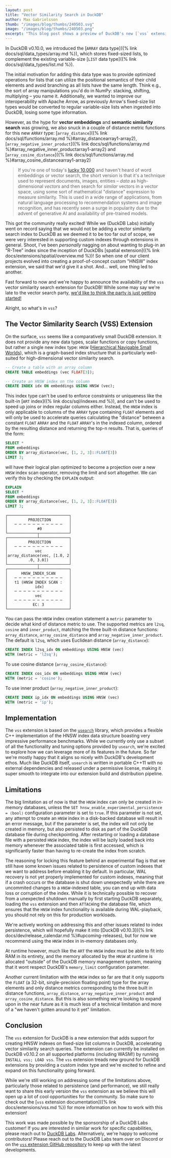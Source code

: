 ```yaml
---
layout: post
title: "Vector Similarity Search in DuckDB"
author: Max Gabrielsson
thumb: "/images/blog/thumbs/240503.svg"
image: "/images/blog/thumbs/240503.png"
excerpt: "This blog post shows a preview of DuckDB's new [`vss` extension](/docs/extensions/vss), which introduces support for HNSW (Hierarchical Navigable Small Worlds) indexes to accelerate vector similarity search."
---
```


In DuckDB v0.10.0, we introduced the [`ARRAY` data type]({% link docs/sql/data_types/array.md %}), which stores fixed-sized lists, to complement the existing variable-size [`LIST` data type]({% link docs/sql/data_types/list.md %}).

The initial motivation for adding this data type was to provide optimized operations for lists that can utilize the positional semantics of their child elements and avoid branching as all lists have the same length. Think e.g., the sort of array manipulations you'd do in NumPy: stacking, shifting, multiplying – you name it. Additionally, we wanted to improve our interoperability with Apache Arrow, as previously Arrow's fixed-size list types would be converted to regular variable-size lists when ingested into DuckDB, losing some type information.

However, as the hype for __vector embeddings__ and __semantic similarity search__ was growing, we also snuck in a couple of distance metric functions for this new `ARRAY` type:
[`array_distance`]({% link docs/sql/functions/array.md %}#array_distancearray1-array2),
[`array_negative_inner_product`]({% link docs/sql/functions/array.md %}#array_negative_inner_productarray1-array2) and
[`array_cosine_distance`]({% link docs/sql/functions/array.md %}#array_cosine_distancearray1-array2)

> If you're one of today's [lucky 10,000](https://xkcd.com/1053/) and haven't heard of word embeddings or vector search, the short version is that it's a technique used to represent documents, images, entities – _data_ as high-dimensional _vectors_ and then search for _similar_ vectors in a vector space, using some sort of mathematical "distance" expression to measure similarity. This is used in a wide range of applications, from natural language processing to recommendation systems and image recognition, and has recently seen a surge in popularity due to the advent of generative AI and availability of pre-trained models.

This got the community really excited! While we (DuckDB Labs) initially went on record saying that we would not be adding a vector similarity search index to DuckDB as we deemed it to be too far out of scope, we were very interested in supporting custom indexes through extensions in general. Shoot, I've been _personally_ nagging on about wanting to plug-in an "R-Tree" index since the inception of DuckDBs [spatial extension]({% link docs/extensions/spatial/overview.md %})! So when one of our client projects evolved into creating a proof-of-concept custom "HNSW" index extension, we said that we'd give it a shot. And... well, one thing led to another.

Fast forward to now and we're happy to announce the availability of the `vss` vector similarity search extension for DuckDB! While some may say we're late to the vector search party, [we'd like to think the party is just getting started!](https://www.gartner.com/en/newsroom/press-releases/2023-10-11-gartner-says-more-than-80-percent-of-enterprises-will-have-used-generative-ai-apis-or-deployed-generative-ai-enabled-applications-by-2026)

Alright, so what's in `vss`?

## The Vector Similarity Search (VSS) Extension

On the surface, `vss` seems like a comparatively small DuckDB extension. It does not provide any new data types, scalar functions or copy functions, but rather a single new index type: `HNSW` ([Hierarchical Navigable Small Worlds](https://en.wikipedia.org/wiki/Hierarchical_Navigable_Small_World_graphs)), which is a graph-based index structure that is particularly well-suited for high-dimensional vector similarity search.

```sql
-- Create a table with an array column
CREATE TABLE embeddings (vec FLOAT[3]);

-- Create an HNSW index on the column
CREATE INDEX idx ON embeddings USING HNSW (vec);
```

This index type can't be used to enforce constraints or uniqueness like the built-in [`ART` index]({% link docs/sql/indexes.md %}), and can't be used to speed up joins or index regular columns either. Instead, the `HNSW` index is only applicable to columns of the `ARRAY` type containing `FLOAT` elements and will only be used to accelerate queries calculating the "distance" between a constant `FLOAT` `ARRAY` and the `FLOAT` `ARRAY`'s in the indexed column, ordered by the resulting distance and returning the top-n results. That is, queries of the form:

```sql
SELECT *
FROM embeddings
ORDER BY array_distance(vec, [1, 2, 3]::FLOAT[3])
LIMIT 3;
```

will have their logical plan optimized to become a projection over a new `HNSW` index scan operator, removing the limit and sort altogether. We can verify this by checking the `EXPLAIN` output:

```sql
EXPLAIN
SELECT *
FROM embeddings
ORDER BY array_distance(vec, [1, 2, 3]::FLOAT[3])
LIMIT 3;
```

```text
┌───────────────────────────┐
│         PROJECTION        │
│   ─ ─ ─ ─ ─ ─ ─ ─ ─ ─ ─   │
│             #0            │
└─────────────┬─────────────┘
┌─────────────┴─────────────┐
│         PROJECTION        │
│   ─ ─ ─ ─ ─ ─ ─ ─ ─ ─ ─   │
│            vec            │
│array_distance(vec, [1.0, 2│
│         .0, 3.0])         │
└─────────────┬─────────────┘
┌─────────────┴─────────────┐
│      HNSW_INDEX_SCAN      │
│   ─ ─ ─ ─ ─ ─ ─ ─ ─ ─ ─   │
│   t1 (HNSW INDEX SCAN :   │
│            idx)           │
│   ─ ─ ─ ─ ─ ─ ─ ─ ─ ─ ─   │
│            vec            │
│   ─ ─ ─ ─ ─ ─ ─ ─ ─ ─ ─   │
│           EC: 3           │
└───────────────────────────┘
```

You can pass the `HNSW` index creation statement a `metric` parameter to decide what kind of distance metric to use. The supported metrics are `l2sq`, `cosine` and `inner_product`, matching the three built-in distance functions: `array_distance`, `array_cosine_distance` and `array_negative_inner_product`.
The default is `l2sq`, which uses Euclidean distance (`array_distance`):

```sql
CREATE INDEX l2sq_idx ON embeddings USING HNSW (vec)
WITH (metric = 'l2sq');
```

To use cosine distance (`array_cosine_distance`):

```sql
CREATE INDEX cos_idx ON embeddings USING HNSW (vec)
WITH (metric = 'cosine');
```

To use inner product (`array_negative_inner_product`):

```sql
CREATE INDEX ip_idx ON embeddings USING HNSW (vec)
WITH (metric = 'ip');
```

## Implementation

The `vss` extension is based on the [`usearch`](https://github.com/unum-cloud/usearch) library, which provides a flexible C++ implementation of the HNSW index data structure boasting very impressive performance benchmarks. While we currently only use a subset of all the functionality and tuning options provided by `usearch`, we're excited to explore how we can leverage more of its features in the future. So far we're mostly happy that it aligns so nicely with DuckDB's development ethos. Much like DuckDB itself, `usearch` is written in portable C++11 with no external dependencies and released under a permissive license, making it super smooth to integrate into our extension build and distribution pipeline.

## Limitations

The big limitation as of now is that the `HNSW` index can only be created in in-memory databases, unless the `SET hnsw_enable_experimental_persistence = ⟨bool⟩` configuration parameter is set to `true`. If this parameter is not set, any attempt to create an `HNSW` index in a disk-backed database will result in an error message, but if the parameter is set, the index will not only be created in memory, but also persisted to disk as part of the DuckDB database file during checkpointing. After restarting or loading a database file with a persisted `HNSW` index, the index will be lazily loaded back into memory whenever the associated table is first accessed, which is significantly faster than having to re-create the index from scratch.

The reasoning for locking this feature behind an experimental flag is that we still have some known issues related to persistence of custom indexes that we want to address before enabling it by default. In particular, WAL recovery is not yet properly implemented for custom indexes, meaning that if a crash occurs or the database is shut down unexpectedly while there are uncommited changes to a `HNSW`-indexed table, you can end up with data loss or corruption of the index. While it is technically possible to recover from a unexpected shutdown manually by first starting DuckDB separately, loading the `vss` extension and then `ATTACH`ing the database file, which ensures that the `HNSW` index functionality is available during WAL-playback, you should not rely on this for production workloads.

We're actively working on addressing this and other issues related to index persistence, which will hopefully make it into [DuckDB v0.10.3]({% link docs/dev/release_calendar.md %}#upcoming-releases), but for now we recommend using the `HNSW` index in in-memory databases only.

At runtime however, much like the `ART` the `HNSW` index must be able to fit into RAM in its entirety, and the memory allocated by the `HNSW` at runtime is allocated "outside" of the DuckDB memory management system, meaning that it wont respect DuckDB's `memory_limit` configuration parameter.

Another current limitation with the `HNSW` index so far are that it only supports the `FLOAT` (a 32-bit, single-precision floating point) type for the array elements and only distance metrics corresponding to the three built in distance functions, `array_distance`, `array_negative_inner_product` and `array_cosine_distance`. But this is also something we're looking to expand upon in the near future as it is much less of a technical limitation and more of a "we haven't gotten around to it yet" limitation.

## Conclusion

The `vss` extension for DuckDB is a new extension that adds support for creating HNSW indexes on fixed-size list columns in DuckDB, accelerating vector similarity search queries. The extension can currently be installed on DuckDB v0.10.2 on all supported platforms (including WASM!) by running `INSTALL vss; LOAD vss`. The `vss` extension treads new ground for DuckDB extensions by providing a custom index type and we're excited to refine and expand on this functionality going forward.

While we're still working on addressing some of the limitations above, particularly those related to persistence (and performance), we still really want to share this early version the `vss` extension as we believe this will open up a lot of cool opportunities for the community. So make sure to check out the [`vss` extension documentation]({% link docs/extensions/vss.md %}) for more information on how to work with this extension!

This work was made possible by the sponsorship of a DuckDB Labs customer! If you are interested in similar work for specific capabilities, please reach out to [DuckDB Labs](https://duckdblabs.com/). Alternatively, we're happy to welcome contributors! Please reach out to the DuckDB Labs team over on Discord or on the [`vss` extension GitHub repository](https://github.com/duckdb/duckdb_vss) to keep up with the latest developments.
